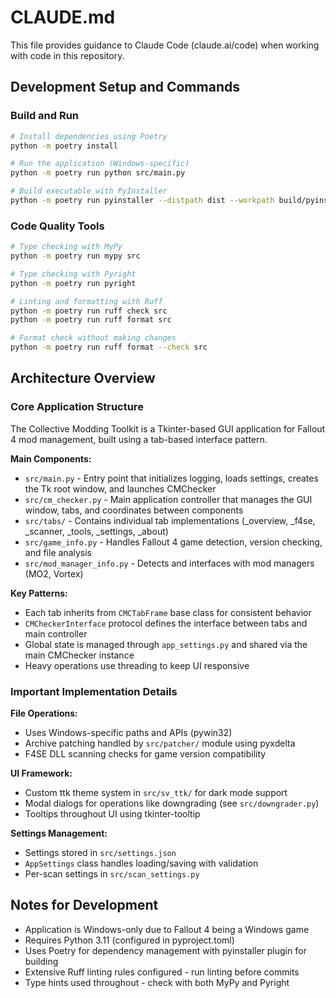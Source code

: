 # CLAUDE.md

This file provides guidance to Claude Code (claude.ai/code) when working with code in this repository.

## Development Setup and Commands

### Build and Run
```bash
# Install dependencies using Poetry
python -m poetry install

# Run the application (Windows-specific)
python -m poetry run python src/main.py

# Build executable with PyInstaller
python -m poetry run pyinstaller --distpath dist --workpath build/pyinstaller --specpath build --clean --onedir --windowed --icon=src/icon.ico --add-data="src/assets;assets" --name="cm-toolkit" src/main.py
```

### Code Quality Tools
```bash
# Type checking with MyPy
python -m poetry run mypy src

# Type checking with Pyright
python -m poetry run pyright

# Linting and formatting with Ruff
python -m poetry run ruff check src
python -m poetry run ruff format src

# Format check without making changes
python -m poetry run ruff format --check src
```

## Architecture Overview

### Core Application Structure
The Collective Modding Toolkit is a Tkinter-based GUI application for Fallout 4 mod management, built using a tab-based interface pattern.

**Main Components:**
- `src/main.py` - Entry point that initializes logging, loads settings, creates the Tk root window, and launches CMChecker
- `src/cm_checker.py` - Main application controller that manages the GUI window, tabs, and coordinates between components
- `src/tabs/` - Contains individual tab implementations (_overview, _f4se, _scanner, _tools, _settings, _about)
- `src/game_info.py` - Handles Fallout 4 game detection, version checking, and file analysis
- `src/mod_manager_info.py` - Detects and interfaces with mod managers (MO2, Vortex)

**Key Patterns:**
- Each tab inherits from `CMCTabFrame` base class for consistent behavior
- `CMCheckerInterface` protocol defines the interface between tabs and main controller
- Global state is managed through `app_settings.py` and shared via the main CMChecker instance
- Heavy operations use threading to keep UI responsive

### Important Implementation Details

**File Operations:**
- Uses Windows-specific paths and APIs (pywin32)
- Archive patching handled by `src/patcher/` module using pyxdelta
- F4SE DLL scanning checks for game version compatibility

**UI Framework:**
- Custom ttk theme system in `src/sv_ttk/` for dark mode support
- Modal dialogs for operations like downgrading (see `src/downgrader.py`)
- Tooltips throughout UI using tkinter-tooltip

**Settings Management:**
- Settings stored in `src/settings.json`
- `AppSettings` class handles loading/saving with validation
- Per-scan settings in `src/scan_settings.py`

## Notes for Development

- Application is Windows-only due to Fallout 4 being a Windows game
- Requires Python 3.11 (configured in pyproject.toml)
- Uses Poetry for dependency management with pyinstaller plugin for building
- Extensive Ruff linting rules configured - run linting before commits
- Type hints used throughout - check with both MyPy and Pyright